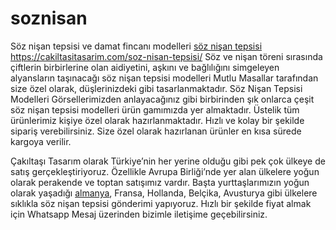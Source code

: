 # soznisan
Söz nişan tepsisi ve damat fincanı modelleri
<a href="https://cakiltasitasarim.com/soz-nisan-tepsisi/">söz nişan tepsisi</a>
https://cakiltasitasarim.com/soz-nisan-tepsisi/
Söz ve nişan töreni sırasında çiftlerin birbirlerine olan aidiyetini, aşkını ve bağlılığını simgeleyen alyansların taşınacağı söz nişan tepsisi modelleri Mutlu Masallar tarafından size özel olarak, düşlerinizdeki gibi tasarlanmaktadır.
Söz Nişan Tepsisi Modelleri
Görsellerimizden anlayacağınız gibi birbirinden şık onlarca çeşit söz nişan tepsisi modelleri ürün gamımızda yer almaktadır. Üstelik tüm ürünlerimiz kişiye özel olarak hazırlanmaktadır. Hızlı ve kolay bir şekilde sipariş verebilirsiniz. Size özel olarak hazırlanan ürünler en kısa sürede kargoya verilir.

Çakıltaşı Tasarım olarak Türkiye’nin her yerine olduğu gibi pek çok ülkeye de satış gerçekleştiriyoruz. Özellikle Avrupa Birliği’nde yer alan ülkelere yoğun olarak perakende ve toptan satışımız vardır. Başta yurttaşlarımızın yoğun olarak yaşadığı <a href="https://cakiltasitasarim.com/almanya/">almanya</a>, Fransa, Hollanda, Belçika, Avusturya gibi ülkelere sıklıkla söz nişan tepsisi gönderimi yapıyoruz. Hızlı bir şekilde fiyat almak için Whatsapp Mesaj üzerinden bizimle iletişime geçebilirsiniz.
